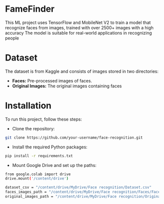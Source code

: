 # FameFinder
This ML project uses TensorFlow and MobileNet V2 to train a model that recognize faces from images, trained with over 2500+ images with a high accuracy
The model is suitable for real-world applications in recognizing people

# Dataset
The dataset is from Kaggle and consists of images stored in two directories:
- **Faces:** Pre-processed images of faces.
- **Original Images:** The original images containing faces

# Installation
To run this project, follow these steps:

- Clone the repository:
```bash
git clone https://github.com/your-username/face-recognition.git
```
- Install the required Python packages:
```bash
pip install -r requirements.txt
```
- Mount Google Drive and set up the paths:
```bash
from google.colab import drive
drive.mount('/content/drive')

dataset_csv = "/content/drive/MyDrive/Face recognition/Dataset.csv"
faces_images_path = "/content/drive/MyDrive/Face recognition/Faces/Faces"
original_images_path = "/content/drive/MyDrive/Face recognition/Original Images/Original Images"
```
